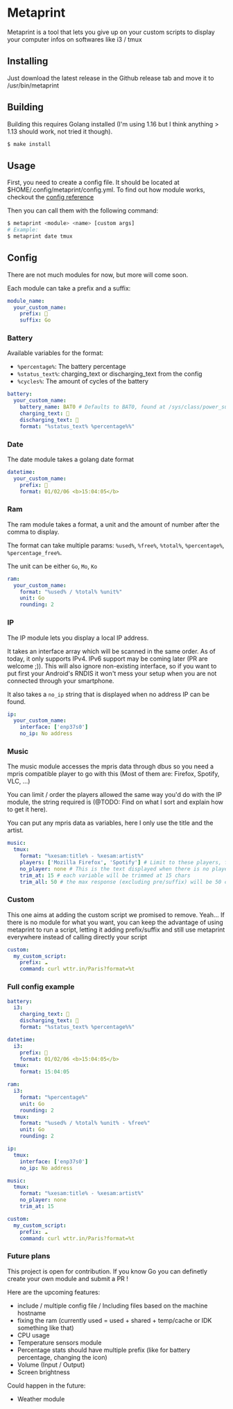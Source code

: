 # Metaprint

Metaprint is a tool that lets you give up on your custom scripts to display your computer infos on softwares like i3 / tmux

## Installing
Just download the latest release in the Github release tab and move it to /usr/bin/metaprint

## Building
Building this requires Golang installed (I'm using 1.16 but I think anything > 1.13 should work, not tried it though).

```sh
$ make install
```

## Usage

First, you need to create a config file. It should be located at $HOME/.config/metaprint/config.yml. To find out how module works, checkout the [config reference](#Config)

Then you can call them with the following command:

```sh
$ metaprint <module> <name> [custom args]
# Example:
$ metaprint date tmux
```

## Config

There are not much modules for now, but more will come soon.

Each module can take a prefix and a suffix:
```yml
module_name:
  your_custom_name:
    prefix: 
    suffix: Go
```

### Battery
Available variables for the format: 
  - `%percentage%`: The battery percentage
  - `%status_text%`: charging_text or discharging_text from the config
  - `%cycles%`: The amount of cycles of the battery

```yml
battery:
  your_custom_name:
    battery_name: BAT0 # Defaults to BAT0, found at /sys/class/power_supply/ 
    charging_text: 🔌
    discharging_text: 🔋
    format: "%status_text% %percentage%%"
```

### Date
The date module takes a golang date format
```yml
datetime:
  your_custom_name:
    prefix: 
    format: 01/02/06 <b>15:04:05</b>
```

### Ram
The ram module takes a format, a unit and the amount of number after the comma to display.

The format can take multiple params: `%used%`, `%free%`, `%total%`, `%percentage%`, `%percentage_free%`.

The unit can be either `Go`, `Mo`, `Ko`

```yml
ram:
  your_custom_name:
    format: "%used% / %total% %unit%"
    unit: Go
    rounding: 2
```

### IP
The IP module lets you display a local IP address.

It takes an interface array which will be scanned in the same order. As of today, it only supports IPv4. IPv6 support may be coming later (PR are welcome ;)). This will also ignore non-existing interface, so if you want to put first your Android's RNDIS it won't mess your setup when you are not connected through your smartphone.

It also takes a `no_ip` string that is displayed when no address IP can be found.

```yml
ip:
  your_custom_name:
    interface: ['enp37s0']
    no_ip: No address
```

### Music
The music module accesses the mpris data through dbus so you need a mpris compatible player to go with this (Most of them are: Firefox, Spotify, VLC, ...)

You can limit / order the players allowed the same way you'd do with the IP module, the string required is (@TODO: Find on what I sort and explain how to get it here).

You can put any mpris data as variables, here I only use the title and the artist.

```yml
music:
  tmux:
    format: "%xesam:title% - %xesam:artist%"
    players: ['Mozilla Firefox', 'Spotify'] # Limit to these players, first found is preferred. @TODO Still need to explain how to get those names, IDK
    no_player: none # This is the text displayed when there is no player running
    trim_at: 15 # each variable will be trimmed at 15 chars
    trim_all: 50 # the max response (excluding pre/suffix) will be 50 chars
```
### Custom
This one aims at adding the custom script we promised to remove. Yeah... If there is no module for what you want, you can keep the advantage of using metaprint to run a script, letting it adding prefix/suffix and still use metaprint everywhere instead of calling directly your script

```yml
custom:
  my_custom_script:
    prefix: ☁️
    command: curl wttr.in/Paris?format=%t
```

### Full config example
```yml
battery:
  i3:
    charging_text: 🔌
    discharging_text: 🔋
    format: "%status_text% %percentage%%"

datetime:
  i3:
    prefix: 
    format: 01/02/06 <b>15:04:05</b>
  tmux:
    format: 15:04:05

ram:
  i3:
    format: "%percentage%"
    unit: Go
    rounding: 2
  tmux:
    format: "%used% / %total% %unit% - %free%"
    unit: Go
    rounding: 2

ip:
  tmux:
    interface: ['enp37s0']
    no_ip: No address

music:
  tmux:
    format: "%xesam:title% - %xesam:artist%"
    no_player: none
    trim_at: 15 

custom:
  my_custom_script:
    prefix: ☁️
    command: curl wttr.in/Paris?format=%t
```

### Future plans
This project is open for contribution. If you know Go you can definetly create your own module and submit a PR !

Here are the upcoming features:
- include / multiple config file / Including files based on the machine hostname
- fixing the ram (currently used = used + shared + temp/cache or IDK something like that)
- CPU usage
- Temperature sensors module
- Percentage stats should have multiple prefix (like for battery percentage, changing the icon)
- Volume (Input / Output)
- Screen brightness

Could happen in the future:
- Weather module
